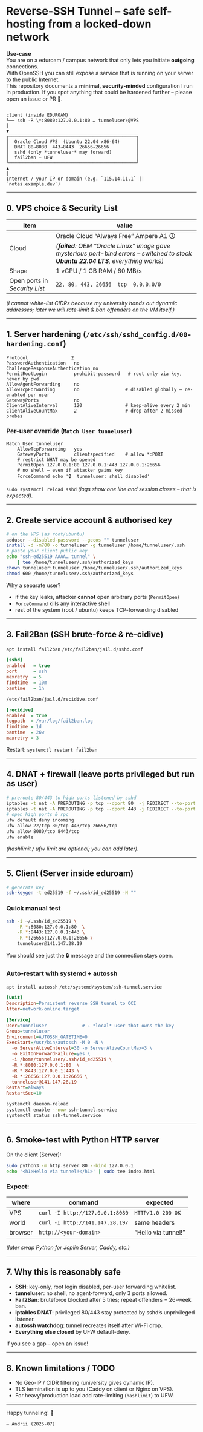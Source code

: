 # Reverse-SSH Tunnel – safe self-hosting from a locked-down network

**Use-case**  
You are on a eduroam / campus network that only lets you initiate **outgoing** connections.  
With OpenSSH you can still expose a service that is running on your server to the public Internet.  
This repository documents a **minimal, security-minded** configuration I run in production. If you spot anything that could be hardened further – please open an issue or PR 🙏.

```

client (inside EDUROAM)
└── ssh -R \*:8080:127.0.0.1:80 … tunneluser\@VPS
│
▼
┌───────────────────────────────────────────────┐
│  Oracle Cloud VPS  (Ubuntu 22.04 x86-64)      │
│  DNAT 80→8080  443→8443  26656→26656          │
│  sshd (only *tunneluser* may forward)         │
│  fail2ban + UFW                               │
└───────────────────────────────────────────────┘
▲
│
Internet / your IP or domain (e.g. `115.14.11.1` || `notes.example.dev`)

````

---

## 0.  VPS choice & Security List

| item | value |
|------|-------|
| Cloud     | Oracle Cloud “Always Free” Ampere A1 🛈 <br>*(**failed**: OEM “Oracle Linux” image gave mysterious port-bind errors – switched to stock **Ubuntu 22.04 LTS**, everything works)* |
| Shape | 1 vCPU / 1 GB RAM / 60 MB/s |
| Open ports in *Security List* | `22, 80, 443, 26656  tcp  0.0.0.0/0` |

*(I cannot white-list CIDRs because my university hands out dynamic addresses; later we will rate-limit & ban offenders on the VM itself.)*

---

## 1.  Server hardening (`/etc/ssh/sshd_config.d/00-hardening.conf`)

```text
Protocol                2
PasswordAuthentication   no
ChallengeResponseAuthentication no
PermitRootLogin          prohibit-password   # root only via key, never by pwd
AllowAgentForwarding     no
AllowTcpForwarding       no                 # disabled globally – re-enabled per user
GatewayPorts             no
ClientAliveInterval      120                # keep-alive every 2 min
ClientAliveCountMax      2                  # drop after 2 missed probes
````

### Per-user override (`Match User tunneluser`)

```text
Match User tunneluser
    AllowTcpForwarding   yes
    GatewayPorts         clientspecified    # allow *:PORT
    # restrict WHAT may be opened
    PermitOpen 127.0.0.1:80 127.0.0.1:443 127.0.0.1:26656
    # no shell – even if attacker gains key
    ForceCommand echo '🔒  tunneluser: shell disabled'
```

`sudo systemctl reload sshd`
*(logs show one line and session closes – that is expected).*

---

## 2.  Create service account & authorised key

```bash
# on the VPS (as root/ubuntu)
adduser --disabled-password --gecos "" tunneluser
install -d -m700 -o tunneluser -g tunneluser /home/tunneluser/.ssh
# paste your client public key
echo "ssh-ed25519 AAAA… tunnel" \
    | tee /home/tunneluser/.ssh/authorized_keys
chown tunneluser:tunneluser /home/tunneluser/.ssh/authorized_keys
chmod 600 /home/tunneluser/.ssh/authorized_keys
```

Why a separate user?

* if the key leaks, attacker **cannot** open arbitrary ports (`PermitOpen`)
* `ForceCommand` kills any interactive shell
* rest of the system (root / ubuntu) keeps TCP-forwarding disabled

---

## 3.  Fail2Ban (SSH brute-force & re-cidive)

`apt install fail2ban`
`/etc/fail2ban/jail.d/sshd.conf`

```ini
[sshd]
enabled   = true
port      = ssh
maxretry  = 5
findtime  = 10m
bantime   = 1h
```

`/etc/fail2ban/jail.d/recidive.conf`

```ini
[recidive]
enabled  = true
logpath  = /var/log/fail2ban.log
findtime = 1d
bantime  = 26w
maxretry = 3
```

Restart: `systemctl restart fail2ban`

---

## 4.  DNAT + firewall (leave ports privileged but run as user)

```bash
# preroute 80/443 to high ports listened by sshd
iptables -t nat -A PREROUTING -p tcp --dport 80  -j REDIRECT --to-port 8080
iptables -t nat -A PREROUTING -p tcp --dport 443 -j REDIRECT --to-port 8443
# open high ports & rpc
ufw default deny incoming
ufw allow 22/tcp 80/tcp 443/tcp 26656/tcp
ufw allow 8080/tcp 8443/tcp
ufw enable
```

*(hashlimit / ufw limit are optional; you can add later).*

---

## 5.  Client (Server inside eduroam)

```bash
# generate key
ssh-keygen -t ed25519 -f ~/.ssh/id_ed25519 -N ""
```

### Quick manual test

```bash
ssh -i ~/.ssh/id_ed25519 \
    -R *:8080:127.0.0.1:80  \
    -R *:8443:127.0.0.1:443 \
    -R *:26656:127.0.0.1:26656 \
    tunneluser@141.147.28.19
```

You should see just the 🔒 message and the connection stays open.

### Auto-restart with systemd + autossh

`apt install autossh`
`/etc/systemd/system/ssh-tunnel.service`

```ini
[Unit]
Description=Persistent reverse SSH tunnel to OCI
After=network-online.target

[Service]
User=tunneluser             # ← *local* user that owns the key
Group=tunneluser
Environment=AUTOSSH_GATETIME=0
ExecStart=/usr/bin/autossh -M 0 -N \
  -o ServerAliveInterval=30 -o ServerAliveCountMax=3 \
  -o ExitOnForwardFailure=yes \
  -i /home/tunneluser/.ssh/id_ed25519 \
  -R *:8080:127.0.0.1:80  \
  -R *:8443:127.0.0.1:443 \
  -R *:26656:127.0.0.1:26656 \
  tunneluser@141.147.28.19
Restart=always
RestartSec=10
```

```bash
systemctl daemon-reload
systemctl enable --now ssh-tunnel.service
systemctl status ssh-tunnel.service
```

---

## 6.  Smoke-test with Python HTTP server

On the client (Server):

```bash
sudo python3 -m http.server 80 --bind 127.0.0.1
echo '<h1>Hello via tunnel!</h1>' | sudo tee index.html
```

### Expect:

| where   | command                         | expected            |
| ------- | ------------------------------- | ------------------- |
| VPS     | `curl -I http://127.0.0.1:8080` | `HTTP/1.0 200 OK`   |
| world   | `curl -I http://141.147.28.19/` | same headers        |
| browser | `http://<your-domain>`          | “Hello via tunnel!” |

*(later swap Python for Joplin Server, Caddy, etc.)*

---

## 7.  Why this is reasonably safe

* **SSH**: key-only, root login disabled, per-user forwarding whitelist.
* **tunneluser**: no shell, no agent-forward, only 3 ports allowed.
* **Fail2Ban**: bruteforce blocked after 5 tries; repeat offenders = 26-week ban.
* **iptables DNAT**: privileged 80/443 stay protected by sshd’s unprivileged listener.
* **autossh watchdog**: tunnel recreates itself after Wi-Fi drop.
* **Everything else closed** by UFW default-deny.

If you see a gap – open an issue!

---

## 8.  Known limitations / TODO

* No Geo-IP / CIDR filtering (university gives dynamic IP).
* TLS termination is up to you (Caddy on client or Nginx on VPS).
* For heavy/production load add rate-limiting (`hashlimit`) to UFW.

---

Happy tunneling! 🚀

```
— Andrii (2025-07)

```